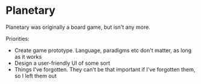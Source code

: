 Planetary
=========

Planetary was originally a board game, but isn't any more.

Priorities:
*  Create game prototype. Language, paradigms etc don't matter, as long as it works
*  Design a user-friendly UI of some sort
*  Things I've forgotten. They can't be that important if I've forgotten them, so I left them out
